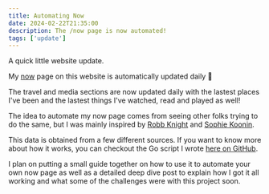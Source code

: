 ```yaml
---
title: Automating Now
date: 2024-02-22T21:35:00
description: The /now page is now automated!
tags: ['update']
---
```


A quick little website update.

My [now](/now) page on this website is automatically updated daily 🎉

The travel and media sections are now updated daily with the lastest places I've been and the lastest things I've watched, read and played as well! 

The idea to automate my now page comes from seeing other folks trying to do the same, but I was mainly inspired by [Robb Knight](https://rknight.me/blog/automating-my-now-page/) and [Sophie Koonin](https://localghost.dev/blog/everything-should-have-an-api-adventures-in-trying-to-automate-stuff/).

This data is obtained from a few different sources. If you want to know more about how it works, you can checkout the Go script I wrote [here on GitHub](https://github.com/Skyth3r/automate-now).

I plan on putting a small guide together on how to use it to automate your own now page as well as a detailed deep dive post to explain how I got it all working and what some of the challenges were with this project soon.